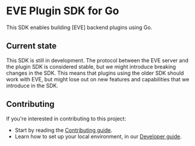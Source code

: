 # EVE Plugin SDK for Go

This SDK enables building [EVE] backend plugins using Go.

## Current state

This SDK is still in development. The protocol between the EVE server and the plugin SDK is considered stable, but we might introduce breaking changes in the SDK. This means that plugins using the older SDK should work with EVE, but might lose out on new features and capabilities that we introduce in the SDK.

## Contributing

If you're interested in contributing to this project:

- Start by reading the [Contributing guide](/CONTRIBUTING.md).
- Learn how to set up your local environment, in our [Developer guide](/contribute/developer-guide.md).


